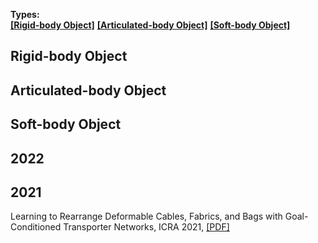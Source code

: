 **Types:**   
<strong><a href="#0">[Rigid-body Object]</a></strong> <strong><a href="#1">[Articulated-body Object]</a></strong> <strong><a href="#2">[Soft-body Object]</a></strong>    

[//]: # (---------------------------------Comment for segmentation---------------------------------)
<h2 id="0">Rigid-body Object</h2>


[//]: # (---------------------------------Comment for segmentation---------------------------------)
<h2 id="1">Articulated-body Object</h2>



[//]: # (---------------------------------Comment for segmentation---------------------------------)
<h2 id="2">Soft-body Object</h2>

## 2022


## 2021
Learning to Rearrange Deformable Cables, Fabrics, and Bags with Goal-Conditioned Transporter Networks, ICRA 2021, [[PDF]](https://arxiv.org/pdf/2012.03385.pdf)  
